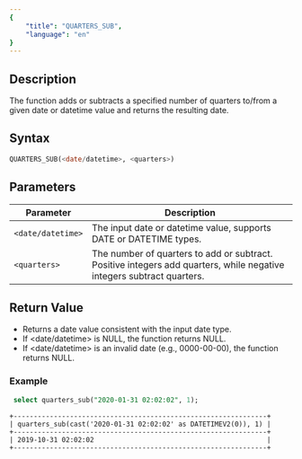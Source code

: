 ```yaml
---
{
    "title": "QUARTERS_SUB",
    "language": "en"
}
---
```


## Description
The function adds or subtracts a specified number of quarters to/from a given date or datetime value and returns the resulting date.

## Syntax

```sql
QUARTERS_SUB(<date/datetime>, <quarters>)
```

## Parameters

| Parameter         | Description                                                                                                           |
|-------------------|-----------------------------------------------------------------------------------------------------------------------|
| `<date/datetime>` | The input date or datetime value, supports DATE or DATETIME types.                                                    |
| `<quarters>`      | The number of quarters to add or subtract. Positive integers add quarters, while negative integers subtract quarters. |

## Return Value
- Returns a date value consistent with the input date type.
- If <date/datetime> is NULL, the function returns NULL.
- If <date/datetime> is an invalid date (e.g., 0000-00-00), the function returns NULL.

### Example

```sql
 select quarters_sub("2020-01-31 02:02:02", 1);
```
```text
+---------------------------------------------------------------+
| quarters_sub(cast('2020-01-31 02:02:02' as DATETIMEV2(0)), 1) |
+---------------------------------------------------------------+
| 2019-10-31 02:02:02                                           |
+---------------------------------------------------------------+
```